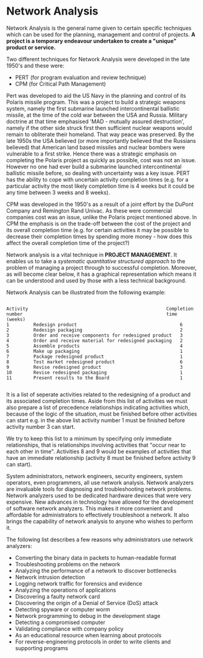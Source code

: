 Network Analysis
=========================
Network Analysis is the general name given to certain specific techniques which can be used for the planning, management and control of projects. **A project is a temporary endeavour undertaken to create a "unique" product or service.**

Two different techniques for Network Analysis were developed in the late 1950's and these were: 
- PERT (for program evaluation and review technique) 
- CPM (for Critical Path Management)

Pert was developed to aid the US Navy in the planning and control of its Polaris missile program. This was a project to build a strategic weapons system, namely the first submarine launched intercontinental ballistic missile, at the time of the cold war between the USA and Russia. Military doctrine at that time emphasised 'MAD - mutually assured destruction', namely if the other side struck first then sufficient nuclear weapons would remain to obliterate their homeland. That way peace was preserved. By the late 1950s the USA believed (or more importantly believed that the Russians believed) that American land based missiles and nuclear bombers were vulnerable to a first strike. Hence there was a strategic emphasis on completing the Polaris project as quickly as possible, cost was not an issue. However no one had ever build a submarine launched intercontinental ballistic missile before, so dealing with uncertainty was a key issue. PERT has the ability to cope with uncertain activity completion times (e.g. for a particular activity the most likely completion time is 4 weeks but it could be any time between 3 weeks and 8 weeks). 

CPM was developed in the 1950's as a result of a joint effort by the DuPont Company and Remington Rand Univac. As these were commercial companies cost was an issue, unlike the Polaris project mentioned above. In CPM the emphasis is on the trade-off between the cost of the project and its overall completion time (e.g. for certain activities it may be possible to decrease their completion times by spending more money - how does this affect the overall completion time of the project?)

Network analysis is a vital technique in **PROJECT MANAGEMENT**. It enables us to take a *systematic quantitative structured approach* to the problem of managing a project through to successful completion. Moreover, as will become clear below, it has a graphical representation which means it can be understood and used by those with a less technical background.

Network Analysis can be illustrated from the following example:


<pre><code>
Activity                                                   Completion 
number                                                     time (weeks)
1         Redesign product                                      6
2         Redesign packaging                                    2
3         Order and receive components for redesigned product   3
4         Order and receive material for redesigned packaging   2
5         Assemble products                                     4
6         Make up packaging                                     1
7         Package redesigned product                            1
8         Test market redesigned product                        6
9         Revise redesigned product                             3
10        Revise redesigned packaging                           1
11        Present results to the Board                          1

</code></pre>

It is a list of seperate activities related to the redesigning of a product and its associated completion times. Aside from this list of activities we must also prepare a list of precedence relationships indicating activities which, because of the logic of the situation, must be finished before other activities can start e.g. in the above list activity number 1 must be finished before activity number 3 can start. 

We try to keep this list to a minimum by specifying only immediate relationships, that is relationships involving activities that "occur near to each other in time". Activities 8 and 9 would be examples of activities that have an immediate relationship (activity 8 must be finished before activity 9 can start). 

System administrators, network engineers, security engineers, system operators, even programmers, all use network analysis. Network analyzers are invaluable tools for diagnosing and troubleshooting network problems. Network analyzers used to be dedicated hardware devices that were very expensive. New advances in technology have allowed for the development of software network analyzers. This makes it more convenient and affordable for administrators to effectively troubleshoot a network. It also brings the capability of network analysis to anyone who wishes to perform it.

The following list describes a few reasons why administrators use network analyzers:

- Converting the binary data in packets to human-readable format
- Troubleshooting problems on the network
- Analyzing the performance of a network to discover bottlenecks
- Network intrusion detection
- Logging network traffic for forensics and evidence
- Analyzing the operations of applications
- Discovering a faulty network card
- Discovering the origin of a Denial of Service (DoS) attack
- Detecting spyware or computer worm
- Network programming to debug in the development stage
- Detecting a compromised computer
- Validating compliance with company policy
- As an educational resource when learning about protocols
- For reverse-engineering protocols in order to write clients and supporting programs

